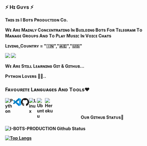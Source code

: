 ### ⚡ Hɪ Gᴜʏs ⚡


<b> Tʜɪs ɪs I Bᴏᴛs Pʀᴏᴅᴜᴄᴛɪᴏɴ Cᴏ. <b>

<b> Wᴇ Aʀᴇ Mᴀɪɴʟʏ Cᴏɴᴄᴇɴᴛʀᴀᴛɪɴɢ Iɴ Bᴜɪʟᴅɪɴɢ Bᴏᴛs <b>
<b> Fᴏʀ Tᴇʟᴇɢʀᴀᴍ Tᴏ Mᴀɴᴀɢᴇ Gʀᴏᴜᴘs Aɴᴅ <b>
<b> Tᴏ Pʟᴀʏ Mᴜsɪᴄ Iɴ Vᴏɪᴄᴇ Cʜᴀᴛs<b>


<b> Lɪᴠɪɴɢ_Cᴏᴜɴᴛʀʏ = "🇮🇳","🇦🇪","🇺🇸" <b>



<a href="https://t.me/ibotssupport"><img src="https://img.shields.io/badge/Join-Group%20Support-black.svg?style=for-the-badge&logo=Telegram"></a> <a href="https://t.me/ibotsupdates"><img src="https://img.shields.io/badge/Join-Updates%20Channel-black.svg?style=for-the-badge&logo=Telegram"></a>

<b> Wᴇ Aʀᴇ Sᴛɪʟʟ Lᴇᴀʀɴɪɴɢ Gɪᴛ & Gɪᴛʜᴜʙ...<b>

<b> Pʏᴛʜᴏɴ Lᴏᴠᴇʀs 💓💓..<b>




### Fᴀᴠᴏᴜʀɪᴛᴇ Lᴀɴɢᴜᴀɢᴇs Aɴᴅ Tᴏᴏʟs❤️
[<img align="left" alt="Python" width="26px" src="https://upload.wikimedia.org/wikipedia/commons/thumb/c/c3/Python-logo-notext.svg/600px-Python-logo-notext.svg.png" />](https://python.org/)
[<img align="left" alt="Visual Studio Code" width="26px" src="https://raw.githubusercontent.com/github/explore/80688e429a7d4ef2fca1e82350fe8e3517d3494d/topics/visual-studio-code/visual-studio-code.png" />](https://code.visualstudio.com/)
[<img align="left" alt="GitHub" width="26px" src="https://raw.githubusercontent.com/github/explore/78df643247d429f6cc873026c0622819ad797942/topics/github/github.png" />](https://git-scm.com/)
[<img align="left" alt="Linux" width="26px" src="https://www.freepnglogos.com/uploads/linux-png/difference-between-linux-and-window-operating-system-3.png" />](https://www.linux.org/)
[<img align="left" alt="Ubuntu" width="26px" src="https://assets.ubuntu.com/v1/29985a98-ubuntu-logo32.png" />](https://www.ubuntu.com)
[<img align="left" alt="Heroku" width="26px" src="https://www.nicepng.com/png/full/223-2233246_heroku-logo-salesforce-heroku.png" />](https://heroku.com/)

<br />
<br />

<h4 align="center"><b>Oᴜʀ Gɪᴛʜᴜʙ Sᴛᴀᴛᴜs💛</b></h4>

![I-BOTS-PRODUCTION Github Status](https://github-readme-stats.vercel.app/api?username=I-BOTS-PRODUCTION&include_all_commits=true&count_private=true&theme=highcontrast)

[![Top Langs](https://github-readme-stats.vercel.app/api/top-langs/?username=I-BOTS-PRODUCTION&layout=compact&theme=radical)](https://github.com/I-BOTS-PRODUCTION)

